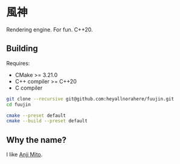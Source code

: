 # 風神

Rendering engine. For fun. C++20.

## Building

Requires:
- CMake >= 3.21.0
- C++ compiler >= C++20
- C compiler

```bash
git clone --recursive git@github.com:heyallnorahere/fuujin.git
cd fuujin

cmake --preset default
cmake --build --preset default
```

## Why the name?

I like [Anji Mito](https://www.dustloop.com/w/GGST/Anji_Mito#Fuujin).
